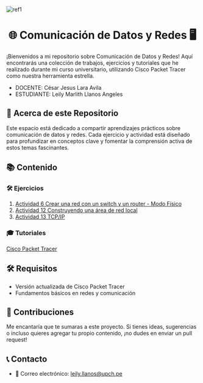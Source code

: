 ﻿![ref1](https://github.com/Marlith08/CDR_GRUPO_4/blob/main/Actividades/Actividad_6/IMAGENES/Aspose.Words.b3ee5210-5704-4e3c-90f1-bc0ba5b6ce3a.001.png)
<h1  align="center"> 🌐 Comunicación de Datos y Redes 🖥️ </h1>

¡Bienvenidos a mi repositorio sobre Comunicación de Datos y Redes! Aquí encontrarás una colección de trabajos, ejercicios y tutoriales que he realizado durante mi curso universitario, utilizando Cisco Packet Tracer como nuestra herramienta estrella.

- DOCENTE: César Jesus Lara Avila
- ESTUDIANTE: Leily Marlith Llanos Angeles

## 📝 Acerca de este Repositorio

Este espacio está dedicado a compartir aprendizajes prácticos sobre comunicación de datos y redes. Cada ejercicio y actividad está diseñado para profundizar en conceptos clave y fomentar la comprensión activa de estos temas fascinantes.

## 📚 Contenido

### 🛠️ Ejercicios

1. [Actividad 6  Crear una red con un switch y un router - Modo Físico](https://github.com/Marlith08/LLANOS_ANGELES_LEILY/tree/main/ACTIVIDADES/Actividad_6)
2. [Actividad 12  Construyendo una área de red local](https://github.com/Marlith08/LLANOS_ANGELES_LEILY/tree/main/ACTIVIDADES/Actividad_12)
3. [Actividad 13  TCP/IP](https://github.com/Marlith08/LLANOS_ANGELES_LEILY/tree/main/ACTIVIDADES/Actividad_13)


### 🎓 Tutoriales

[Cisco Packet Tracer](https://github.com/Marlith08/LLANOS_ANGELES_LEILY/tree/main/Cisco_Packet_Tracer)



## 🛠️ Requisitos

- Versión actualizada de Cisco Packet Tracer
- Fundamentos básicos en redes y comunicación

## 🤝 Contribuciones

Me encantaría que te sumaras a este proyecto. Si tienes ideas, sugerencias o incluso quieres agregar tu propio contenido, ¡no dudes en enviar un pull request!

## 📞 Contacto

- 💌 Correo electrónico: [leily.llanos@upch.pe](mailto:tu_email@example.com)



